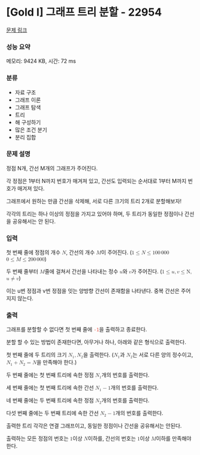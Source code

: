 # [Gold Ⅰ] 그래프 트리 분할 - 22954

[문제 링크](https://www.acmicpc.net/problem/22954) 

### 성능 요약

메모리: 9424 KB, 시간: 72 ms

### 분류

* 자료 구조
* 그래프 이론
* 그래프 탐색
* 트리
* 해 구성하기
* 많은 조건 분기
* 분리 집합

### 문제 설명

정점 N개, 간선 M개의 그래프가 주어진다.

각 정점은 1부터 N까지 번호가 매겨져 있고, 간선도 입력되는 순서대로 1부터 M까지 번호가 매겨져 있다.

그래프에서 원하는 만큼 간선을 삭제해, 서로 다른 크기의 트리 2개로 분할해보자!

각각의 트리는 하나 이상의 정점을 가지고 있어야 하며, 두 트리가 동일한 정점이나 간선을 공유해서는 안 된다.

### 입력 

<p>첫 번째 줄에 정점의 개수 <math xmlns="http://www.w3.org/1998/Math/MathML"><mi>N</mi></math>, 간선의 개수 <math xmlns="http://www.w3.org/1998/Math/MathML"><mi>M</mi></math>이 주어진다. (<math xmlns="http://www.w3.org/1998/Math/MathML"><mn>1</mn><mo>≤</mo><mi>N</mi><mo>≤</mo><mn>100</mn><mstyle scriptlevel="0"><mspace width="0.167em"></mspace></mstyle><mn>000</mn></math><math xmlns="http://www.w3.org/1998/Math/MathML"><mn>0</mn><mo>≤</mo><mi>M</mi><mo>≤</mo><mn>200</mn><mstyle scriptlevel="0"><mspace width="0.167em"></mspace></mstyle><mn>000</mn></math>)
</p>

<p>두 번째 줄부터 <math xmlns="http://www.w3.org/1998/Math/MathML"><mi>M</mi></math>줄에 걸쳐서 간선을 나타내는 정수 <math xmlns="http://www.w3.org/1998/Math/MathML"><mi>u</mi></math>와&nbsp;<math xmlns="http://www.w3.org/1998/Math/MathML"><mi>v</mi></math>가 주어진다. (<math xmlns="http://www.w3.org/1998/Math/MathML"><mn>1</mn><mo>≤</mo><mi>u</mi><mo>,</mo><mi>v</mi><mo>≤</mo><mi>N,&nbsp;</mi></math><math xmlns="http://www.w3.org/1998/Math/MathML"><mi>u</mi><mo>≠</mo><mi>v</mi></math>)</p>

이는 u번 정점과 v번 정점을 잇는 양방향 간선이 존재함을 나타낸다. 중복 간선은 주어지지 않는다.

### 출력 


<p>그래프를 분할할 수 없다면 첫 번째 줄에 <code><span style="color:#e74c3c;">-1</span></code>을 출력하고 종료한다.</p>

<p>분할 할 수 있는 방법이 존재한다면, 아무거나 하나, 아래와 같은 형식으로 출력한다.</p>

<p>첫 번째 줄에 두 트리의 크기 <math xmlns="http://www.w3.org/1998/Math/MathML"><msub><mi>N</mi><mn>1</mn></msub><mo>,</mo><msub><mi>N</mi><mn>2</mn></msub></math>을 출력한다. (<math xmlns="http://www.w3.org/1998/Math/MathML"><msub><mi>N</mi><mn>1</mn></msub></math>과 <math xmlns="http://www.w3.org/1998/Math/MathML"><msub><mi>N</mi><mn>2</mn></msub></math>는 서로 다른 양의 정수이고, <math xmlns="http://www.w3.org/1998/Math/MathML"><msub><mi>N</mi><mn>1</mn></msub><mo>+</mo><msub><mi>N</mi><mn>2</mn></msub><mo>=</mo><mi>N</mi></math>을 만족해야 한다.)</p>

<p>두 번째 줄에는 첫 번째 트리에 속한 정점 <math xmlns="http://www.w3.org/1998/Math/MathML"><msub><mi>N</mi><mn>1</mn></msub></math>개의 번호를&nbsp;출력한다.</p>

<p>세 번째 줄에는 첫 번째 트리에 속한 간선 <math xmlns="http://www.w3.org/1998/Math/MathML"><msub><mi>N</mi><mn>1</mn></msub><mo>−</mo><mn>1</mn></math>개의 번호를 출력한다.</p>

<p>네 번째 줄에는 두 번째 트리에 속한 정점 <math xmlns="http://www.w3.org/1998/Math/MathML"><msub><mi>N</mi><mn>2</mn></msub></math>개의&nbsp;번호를&nbsp;출력한다.</p>

<p>다섯 번째 줄에는 두 번째 트리에 속한 간선 <math xmlns="http://www.w3.org/1998/Math/MathML"><msub><mi>N</mi><mn>2</mn></msub><mo>−</mo><mn>1</mn></math>개의 번호를 출력한다.</p>

<p>출력한 트리 각각은 연결 그래프이고, 동일한 정점이나 간선을 공유해서는 안된다.</p>

<p>출력하는 모든 정점의 번호는 <math xmlns="http://www.w3.org/1998/Math/MathML"><mn>1</mn></math>이상 <math xmlns="http://www.w3.org/1998/Math/MathML"><mi>N</mi></math>이하를, 간선의 번호는 <math xmlns="http://www.w3.org/1998/Math/MathML"><mn>1</mn></math>이상 <math xmlns="http://www.w3.org/1998/Math/MathML"><mi>M</mi></math>이하를&nbsp;만족해야 한다.</p>
